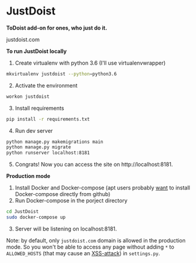 # JustDoist
**ToDoist add-on for ones, who just do it.**  

justdoist.com 

**To run JustDoist locally**
1. Create virtualenv with python 3.6 (I'll use virtualenvwrapper)
```bash
mkvirtualenv justdoist --python=python3.6
```
2. Activate the environment
```bash
workon justdoist
```
3. Install requirements
```bash
pip install -r requirements.txt
```
4. Run dev server
```bash
python manage.py makemigrations main
python manage.py migrate
python runserver localhost:8181
```
5. Congrats! Now you can access the site on http://localhost:8181.


**Production mode**  
1. Install Docker and Docker-compose (apt users probably [want](https://stackoverflow.com/questions/42139982/version-in-docker-compose-yml-is-unsupported-you-might-be-seeing-this-error) to install Docker-compose directly from github)
2. Run Docker-compose in the porject directory
```bash 
cd JustDoist
sudo docker-compose up
```
3. Server will be listening on localhost:8181.

Note: by default, only `justdoist.com` domain is allowed in the production mode. 
So you won't be able to access any page without adding `*` 
 to `ALLOWED_HOSTS` (that may cause an [XSS-attack](https://en.wikipedia.org/wiki/Cross-site_scripting))
 in `settings.py`. 
